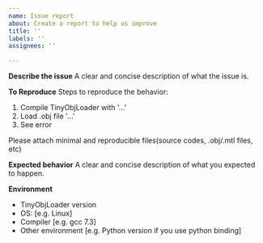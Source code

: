 ```yaml
---
name: Issue report
about: Create a report to help us improve
title: ''
labels: ''
assignees: ''

---
```


**Describe the issue**
A clear and concise description of what the issue is.

**To Reproduce**
Steps to reproduce the behavior:
1. Compile TinyObjLoader with '...'
2. Load .obj file '...'
3. See error

Please attach minimal and reproducible files(source codes, .obj/.mtl files, etc)

**Expected behavior**
A clear and concise description of what you expected to happen.

**Environment**
 - TinyObjLoader version
 - OS: [e.g. Linux]
 - Compiler  [e.g. gcc 7.3]
 - Other environment [e.g. Python version if you use python binding]
